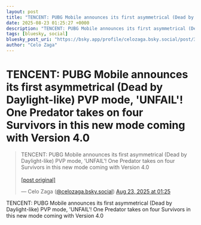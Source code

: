 ```yaml
---
layout: post
title: "TENCENT: PUBG Mobile announces its first asymmetrical (Dead by Daylight-like) PVP mode, 'UNFAIL'! One Predator takes on four Survivors in this new mode coming with Version 4.0"
date: 2025-08-23 01:25:27 +0000
description: "TENCENT: PUBG Mobile announces its first asymmetrical (Dead by Daylight-like) PVP mode, 'UNFAIL'! One Predator takes on four Survivors in this new mode ..."
tags: [bluesky, social]
bluesky_post_uri: "https://bsky.app/profile/celozaga.bsky.social/post/3lwzstagw7k2c"
author: "Celo Zaga"
---
```


<h1 class="bluesky-post-title">TENCENT: PUBG Mobile announces its first asymmetrical (Dead by Daylight-like) PVP mode, 'UNFAIL'! One Predator takes on four Survivors in this new mode coming with Version 4.0</h1>


<blockquote class="bluesky-embed" data-bluesky-uri="at://did:plc:lmh6rennptq77inaztnovw4b/app.bsky.feed.post/3lwzstagw7k2c" data-bluesky-embed-color-mode="system">
<p lang="">TENCENT: PUBG Mobile announces its first asymmetrical (Dead by Daylight-like) PVP mode, 'UNFAIL'! One Predator takes on four Survivors in this new mode coming with Version 4.0<br><br><a href="https://bsky.app/profile/celozaga.bsky.social/post/3lwzstagw7k2c">[post original]</a></p>
&mdash; Celo Zaga (<a href="https://bsky.app/profile/did:plc:lmh6rennptq77inaztnovw4b">@celozaga.bsky.social</a>) <a href="https://bsky.app/profile/celozaga.bsky.social/post/3lwzstagw7k2c">Aug 23, 2025 at 01:25</a>
</blockquote>
<script async src="https://embed.bsky.app/static/embed.js" charset="utf-8"></script>


<p class="bluesky-post-description">TENCENT: PUBG Mobile announces its first asymmetrical (Dead by Daylight-like) PVP mode, 'UNFAIL'! One Predator takes on four Survivors in this new mode coming with Version 4.0</p>
